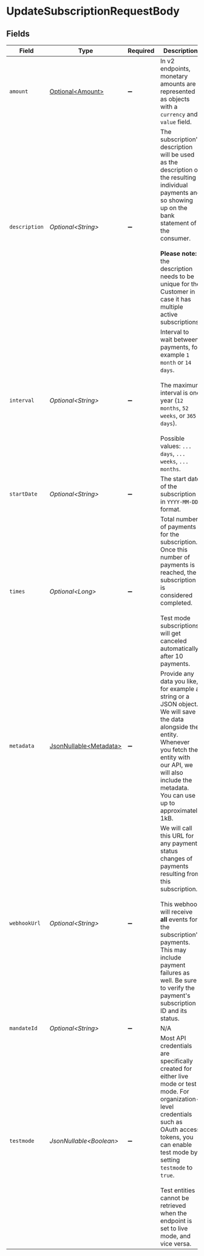 # UpdateSubscriptionRequestBody


## Fields

| Field                                                                                                                                                                                                                                                                                                | Type                                                                                                                                                                                                                                                                                                 | Required                                                                                                                                                                                                                                                                                             | Description                                                                                                                                                                                                                                                                                          | Example                                                                                                                                                                                                                                                                                              |
| ---------------------------------------------------------------------------------------------------------------------------------------------------------------------------------------------------------------------------------------------------------------------------------------------------- | ---------------------------------------------------------------------------------------------------------------------------------------------------------------------------------------------------------------------------------------------------------------------------------------------------- | ---------------------------------------------------------------------------------------------------------------------------------------------------------------------------------------------------------------------------------------------------------------------------------------------------- | ---------------------------------------------------------------------------------------------------------------------------------------------------------------------------------------------------------------------------------------------------------------------------------------------------- | ---------------------------------------------------------------------------------------------------------------------------------------------------------------------------------------------------------------------------------------------------------------------------------------------------- |
| `amount`                                                                                                                                                                                                                                                                                             | [Optional\<Amount>](../../models/components/Amount.md)                                                                                                                                                                                                                                               | :heavy_minus_sign:                                                                                                                                                                                                                                                                                   | In v2 endpoints, monetary amounts are represented as objects with a `currency` and `value` field.                                                                                                                                                                                                    |                                                                                                                                                                                                                                                                                                      |
| `description`                                                                                                                                                                                                                                                                                        | *Optional\<String>*                                                                                                                                                                                                                                                                                  | :heavy_minus_sign:                                                                                                                                                                                                                                                                                   | The subscription's description will be used as the description of the resulting individual payments and so showing<br/>up on the bank statement of the consumer.<br/><br/>**Please note:** the description needs to be unique for the Customer in case it has multiple active subscriptions.         | Subscription of streaming channel                                                                                                                                                                                                                                                                    |
| `interval`                                                                                                                                                                                                                                                                                           | *Optional\<String>*                                                                                                                                                                                                                                                                                  | :heavy_minus_sign:                                                                                                                                                                                                                                                                                   | Interval to wait between payments, for example `1 month` or `14 days`.<br/><br/>The maximum interval is one year (`12 months`, `52 weeks`, or `365 days`).<br/><br/>Possible values: `... days`, `... weeks`, `... months`.                                                                          | 1 months                                                                                                                                                                                                                                                                                             |
| `startDate`                                                                                                                                                                                                                                                                                          | *Optional\<String>*                                                                                                                                                                                                                                                                                  | :heavy_minus_sign:                                                                                                                                                                                                                                                                                   | The start date of the subscription in `YYYY-MM-DD` format.                                                                                                                                                                                                                                           | 2025-01-01                                                                                                                                                                                                                                                                                           |
| `times`                                                                                                                                                                                                                                                                                              | *Optional\<Long>*                                                                                                                                                                                                                                                                                    | :heavy_minus_sign:                                                                                                                                                                                                                                                                                   | Total number of payments for the subscription. Once this number of payments is reached, the subscription is<br/>considered completed.<br/><br/>Test mode subscriptions will get canceled automatically after 10 payments.                                                                            | 6                                                                                                                                                                                                                                                                                                    |
| `metadata`                                                                                                                                                                                                                                                                                           | [JsonNullable\<Metadata>](../../models/components/Metadata.md)                                                                                                                                                                                                                                       | :heavy_minus_sign:                                                                                                                                                                                                                                                                                   | Provide any data you like, for example a string or a JSON object. We will save the data alongside the entity. Whenever<br/>you fetch the entity with our API, we will also include the metadata. You can use up to approximately 1kB.                                                                |                                                                                                                                                                                                                                                                                                      |
| `webhookUrl`                                                                                                                                                                                                                                                                                         | *Optional\<String>*                                                                                                                                                                                                                                                                                  | :heavy_minus_sign:                                                                                                                                                                                                                                                                                   | We will call this URL for any payment status changes of payments resulting from this subscription.<br/><br/>This webhook will receive **all** events for the subscription's payments. This may include payment<br/>failures as well. Be sure to verify the payment's subscription ID and its status. | https://example.com/webhook                                                                                                                                                                                                                                                                          |
| `mandateId`                                                                                                                                                                                                                                                                                          | *Optional\<String>*                                                                                                                                                                                                                                                                                  | :heavy_minus_sign:                                                                                                                                                                                                                                                                                   | N/A                                                                                                                                                                                                                                                                                                  | mdt_5B8cwPMGnU                                                                                                                                                                                                                                                                                       |
| `testmode`                                                                                                                                                                                                                                                                                           | *JsonNullable\<Boolean>*                                                                                                                                                                                                                                                                             | :heavy_minus_sign:                                                                                                                                                                                                                                                                                   | Most API credentials are specifically created for either live mode or test mode. For organization-level credentials<br/>such as OAuth access tokens, you can enable test mode by setting `testmode` to `true`.<br/><br/>Test entities cannot be retrieved when the endpoint is set to live mode, and vice versa. | false                                                                                                                                                                                                                                                                                                |